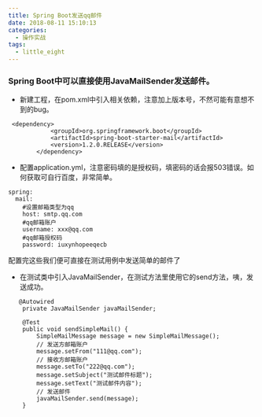 ```yaml
---
title: Spring Boot发送qq邮件
date: 2018-08-11 15:10:13
categories: 
  - 操作实战
tags: 
  - little_eight
---
```


### Spring Boot中可以直接使用JavaMailSender发送邮件。
* 新建工程，在pom.xml中引入相关依赖，注意加上版本号，不然可能有意想不到的bug。
```
 <dependency>
            <groupId>org.springframework.boot</groupId>
            <artifactId>spring-boot-starter-mail</artifactId>
            <version>1.2.0.RELEASE</version>
        </dependency>
```

* 配置application.yml，注意密码填的是授权码，填密码的话会报503错误。如何获取可自行百度，非常简单。
``` 
spring:
  mail:
    #设置邮箱类型为qq
    host: smtp.qq.com
    #qq邮箱账户
    username: xxx@qq.com
    #qq邮箱授权码
    password: iuxynhopeeqecb
```
配置完这些我们便可直接在测试用例中发送简单的邮件了

* 在测试类中引入JavaMailSender，在测试方法里使用它的send方法，咦，发送成功。
```
   @Autowired
    private JavaMailSender javaMailSender;
    
    @Test
    public void sendSimpleMail() {
        SimpleMailMessage message = new SimpleMailMessage();
        // 发送方邮箱账户
        message.setFrom("111@qq.com");
        // 接收方邮箱账户
        message.setTo("222@qq.com");
        message.setSubject("测试邮件标题");
        message.setText("测试邮件内容");
		// 发送邮件
        javaMailSender.send(message);
    }
```

